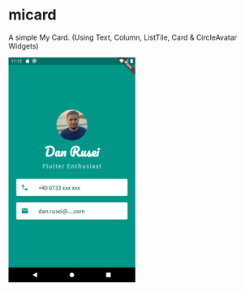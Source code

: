 # micard

A simple My Card. (Using Text, Column, ListTile, Card & CircleAvatar Widgets)  

<img src="images/micard.png" alt="drawing" width="250"/>
